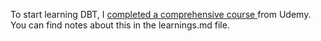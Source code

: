 To start learning DBT, I [completed a comprehensive course ](https://www.udemy.com/certificate/UC-df14a31a-cce8-4aaf-92f8-6b2f947110b0/) from Udemy. You can find notes about this in the learnings.md file.
